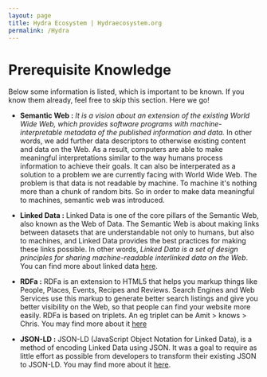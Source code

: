 ```yaml
---
layout: page
title: Hydra Ecosystem | Hydraecosystem.org
permalink: /Hydra
---
```


# Prerequisite Knowledge

Below some information is listed, which is important to be known. If you know them already, feel free to skip this section. Here we go!

* **Semantic Web :** _It is a vision about an extension of the existing World Wide Web, which provides software programs with machine-interpretable metadata of the published information and data._ In other words, we add further data descriptors to otherwise existing content and data on the Web. As a result, computers are able to make meaningful interpretations similar to the way humans process information to achieve their goals. It can also be interperated as a solution to a problem we are currently facing with World Wide Web. The problem is that data is not readable by machine. To machine it's nothing more than a chunk of random bits. So in order to make data meaningful to machines, semantic web was introduced.

* **Linked Data :** Linked Data is one of the core pillars of the Semantic Web, also known as the Web of Data. The Semantic Web is about making links between datasets that are understandable not only to humans, but also to machines, and Linked Data provides the best practices for making these links possible. In other words, _Linked Data is a set of design principles for sharing machine-readable interlinked data on the Web_. You can find more about linked data [here](https://www.w3.org/standards/semanticweb/data).

* **RDFa :** RDFa is an extension to HTML5 that helps you markup things like People, Places, Events, Recipes and Reviews. Search Engines and Web Services use this markup to generate better search listings and give you better visibility on the Web, so that people can find your website more easily. RDFa is based on triplets. An eg triplet can be Amit > knows > Chris. You may find more about it [here](https://www.w3.org/RDF/)

* **JSON-LD :** JSON-LD (JavaScript Object Notation for Linked Data), is a method of encoding Linked Data using JSON. It was a goal to require as little effort as possible from developers to transform their existing JSON to JSON-LD. You may find more about it [here](https://en.wikipedia.org/wiki/JSON-LD). 
